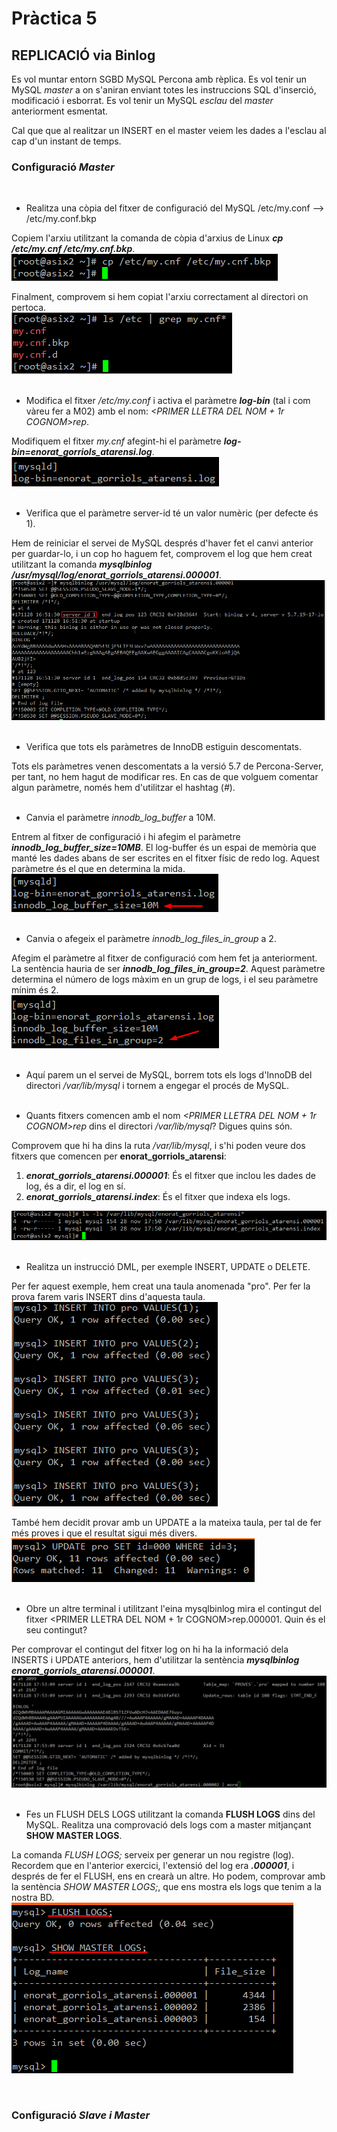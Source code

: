 # Pràctica 5

## REPLICACIÓ via Binlog


Es vol muntar entorn SGBD MySQL Percona amb rèplica. Es vol tenir un MySQL <i>master</i> a on s'aniran enviant totes les instruccions SQL d'inserció, modificació i esborrat. Es vol tenir un MySQL <i>esclau</i> del <i>master</i> anteriorment esmentat. </br>

Cal que que al realitzar un INSERT en el master veiem les dades a l'esclau al cap d'un instant de temps. </br>

### Configuració <i>Master</i>

</br>

- Realitza una còpia del fitxer de configuració del MySQL /etc/my.conf --> /etc/my.conf.bkp </br>

Copiem l'arxiu utilitzant la comanda de còpia d'arxius de Linux <i><b>cp /etc/my.cnf /etc/my.cnf.bkp</b></i>. </br> ![backup my.cnf](img/2017-11-28_16_20_40.png) </br>

Finalment, comprovem si hem copiat l'arxiu correctament al directori on pertoca. </br> ![ls backup](img/2017-11-28_16_21_43.png) </br> </br>

- Modifica el fitxer <i>/etc/my.conf</i> i activa el paràmetre <i><b>log-bin</b></i> (tal i com vàreu fer a M02) amb el nom: <i><PRIMER LLETRA DEL NOM + 1r COGNOM>rep</i>. </br>

Modifiquem el fitxer <i>my.cnf</i> afegint-hi el paràmetre <i><b>log-bin=enorat_gorriols_atarensi.log</b></i>. </br> ![conf bin-log](img/2017-11-28_16_32_29.png) </br> </br>

- Verifica que el paràmetre server-id té un valor numèric (per defecte és 1). </br>

Hem de reiniciar el servei de MySQL després d'haver fet el canvi anterior per guardar-lo, i un cop ho haguem fet, comprovem el log que hem creat utilitzant la comanda <i><b>mysqlbinlog /usr/mysql/log/enorat_gorriols_atarensi.000001</b></i>. </br> ![comprovacio log](img/2017-11-28_16_41_29.png) </br> </br>

- Verifica que tots els paràmetres de InnoDB estiguin descomentats. </br>

Tots els paràmetres venen descomentats a la versió 5.7 de Percona-Server, per tant, no hem hagut de modificar res. En cas de que volguem comentar algun paràmetre, només hem d'utilitzar el hashtag (<i>#</i>). </br> </br>

- Canvia el paràmetre <i>innodb_log_buffer</i> a 10M. </br>

Entrem al fitxer de configuració i hi afegim el paràmetre <i><b>innodb_log_buffer_size=10MB</b></i>. El log-buffer és un espai de memòria que manté les dades abans de ser escrites en el fitxer físic de redo log. Aquest paràmetre és el que en determina la mida. </br> ![log buffer size](img/2017-11-28_16_53_44.png) </br> </br>

- Canvia o afegeix el paràmetre <i>innodb_log_files_in_group</i> a 2. </br>

Afegim el paràmetre al fitxer de configuració com hem fet ja anteriorment. La sentència hauria de ser <i><b>innodb_log_files_in_group=2</b></i>. Aquest paràmetre determina el número de logs màxim en un grup de logs, i el seu paràmetre mínim és 2. </br> ![files-in-group log](img/2017-11-28_17_25_40.png) </br> </br>

- Aquí parem un el servei de MySQL, borrem tots els logs d'InnoDB del directori <i>/var/lib/mysql</i> i tornem a engegar el procés de MySQL. </br> </br>

- Quants fitxers comencen amb el nom <i><PRIMER LLETRA DEL NOM + 1r COGNOM>rep</i> dins el directori <i>/var/lib/mysql</i>? Digues quins són. </br>

Comprovem que hi ha dins la ruta <i>/var/lib/mysql</i>, i s'hi poden veure dos fitxers que comencen per <b>enorat_gorriols_atarensi</b>:

  1. <i><b>enorat_gorriols_atarensi.000001</b></i>: És el fitxer que inclou les dades de log, és a dir, el log en sí. 
  2. <i><b>enorat_gorriols_atarensi.index</b></i>: És el fitxer que indexa els logs. 
  
![fitxers rep](img/2017-11-28_17_31_19.png) </br> </br>

- Realitza un instrucció DML, per exemple INSERT, UPDATE o DELETE. </br>

Per fer aquest exemple, hem creat una taula anomenada "pro". Per fer la prova farem varis INSERT dins d'aquesta taula. </br> ![inserts prova](img/2017-11-28_17_43_17.png) </br> 

També hem decidit provar amb un UPDATE a la mateixa taula, per tal de fer més proves i que el resultat sigui més divers. </br> ![updates prova](img/2017-11-28_17_53_09.png) </br> </br>

- Obre un altre terminal i utilitzant l'eina mysqlbinlog mira el contingut del fitxer <PRIMER LLETRA DEL NOM + 1r COGNOM>rep.000001. Quin és el seu contingut? </br>

Per comprovar el contingut del fitxer log on hi ha la informació dela INSERTS i UPDATE anteriors, hem d'utilitzar la sentència <i><b>mysqlbinlog enorat_gorriols_atarensi.000001</b></i>. </br> ![updates prova](img/2017-11-28_18_51_07.png) </br> </br>

- Fes un FLUSH DELS LOGS utilitzant la comanda <b>FLUSH LOGS</b> dins del MySQL. Realitza una comprovació dels logs com a master mitjançant <b>SHOW MASTER LOGS</b>.

La comanda <i>FLUSH LOGS;</i> serveix per generar un nou registre (log). Recordem que en l'anterior exercici, l'extensió del log era <i><b>.000001</b></i>, i després de fer el FLUSH, ens en crearà un altre. Ho podem, comprovar amb la sentència <i>SHOW MASTER LOGS;</i>, que ens mostra els logs que tenim a la nostra BD. </br> ![flush logs](img/2017-11-28_18_52_06.png) </br> 

</br>

### Configuració <i>Slave i Master</i>

</br>

